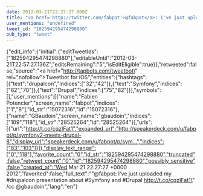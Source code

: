 ```yaml
---
date: 2012-03-21T22:27:27.000Z
title: "<a href='http://twitter.com/fabpot'>@fabpot</a>: I've just uploaded my #drupalcon presentation about #Symfony and #Drupal http://t.co/cqzIFat1 /cc <a href='http://twitter.com/gbaudoin'>@gbaudoin</a>″"
user_mentions: "undefined"
tweet_id: "182594295474298880"
pub_type: "tweet"
---
```

{"edit_info":{"initial":{"editTweetIds":["182594295474298880"],"editableUntil":"2012-03-21T22:57:27.136Z","editsRemaining":"5","isEditEligible":true}},"retweeted":false,"source":"<a href=\"http://tapbots.com/tweetbot\" rel=\"nofollow\">Tweetbot for iOS</a>","entities":{"hashtags":[{"text":"drupalcon","indices":["32","42"]},{"text":"Symfony","indices":["62","70"]},{"text":"Drupal","indices":["75","82"]}],"symbols":[],"user_mentions":[{"name":"Fabien Potencier","screen_name":"fabpot","indices":["1","8"],"id_str":"15072316","id":"15072316"},{"name":"GBaudoin","screen_name":"gbaudoin","indices":["109","118"],"id_str":"28525264","id":"28525264"}],"urls":[{"url":"http://t.co/cqzIFat1","expanded_url":"http://speakerdeck.com/u/fabpot/p/symfony2-meets-drupal-8","display_url":"speakerdeck.com/u/fabpot/p/sym…","indices":["83","103"]}]},"display_text_range":["0","118"],"favorite_count":"0","id_str":"182594295474298880","truncated":false,"retweet_count":"0","id":"182594295474298880","possibly_sensitive":false,"created_at":"Wed Mar 21 22:27:27 +0000 2012","favorited":false,"full_text":"\"@fabpot: I've just uploaded my #drupalcon presentation about #Symfony and #Drupal http://t.co/cqzIFat1\" /cc @gbaudoin","lang":"en"}

